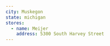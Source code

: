 ```yaml
---
city: Muskegon
state: michigan
stores:
  - name: Meijer
    address: 5300 South Harvey Street
---
```

